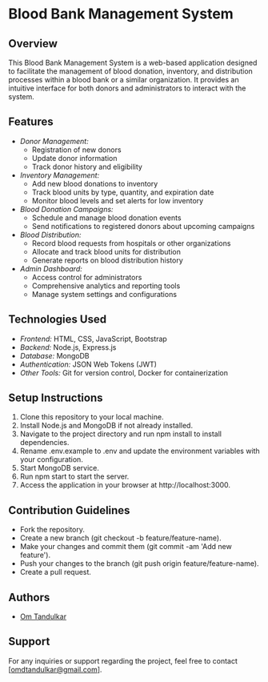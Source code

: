 # Blood Bank Management System

## Overview
This Blood Bank Management System is a web-based application designed to facilitate the management of blood donation, inventory, and distribution processes within a blood bank or a similar organization. It provides an intuitive interface for both donors and administrators to interact with the system.

## Features
- *Donor Management:* 
  - Registration of new donors
  - Update donor information
  - Track donor history and eligibility
- *Inventory Management:* 
  - Add new blood donations to inventory
  - Track blood units by type, quantity, and expiration date
  - Monitor blood levels and set alerts for low inventory
- *Blood Donation Campaigns:* 
  - Schedule and manage blood donation events
  - Send notifications to registered donors about upcoming campaigns
- *Blood Distribution:* 
  - Record blood requests from hospitals or other organizations
  - Allocate and track blood units for distribution
  - Generate reports on blood distribution history
- *Admin Dashboard:* 
  - Access control for administrators
  - Comprehensive analytics and reporting tools
  - Manage system settings and configurations
  
## Technologies Used
- *Frontend:* HTML, CSS, JavaScript, Bootstrap
- *Backend:* Node.js, Express.js
- *Database:* MongoDB
- *Authentication:* JSON Web Tokens (JWT)
- *Other Tools:* Git for version control, Docker for containerization

## Setup Instructions
1. Clone this repository to your local machine.
2. Install Node.js and MongoDB if not already installed.
3. Navigate to the project directory and run npm install to install dependencies.
4. Rename .env.example to .env and update the environment variables with your configuration.
5. Start MongoDB service.
6. Run npm start to start the server.
7. Access the application in your browser at http://localhost:3000.

## Contribution Guidelines
- Fork the repository.
- Create a new branch (git checkout -b feature/feature-name).
- Make your changes and commit them (git commit -am 'Add new feature').
- Push your changes to the branch (git push origin feature/feature-name).
- Create a pull request.

## Authors
- [Om Tandulkar](https://github.com/Omaa2233)


## Support
For any inquiries or support regarding the project, feel free to contact [omdtandulkar@gmail.com].
